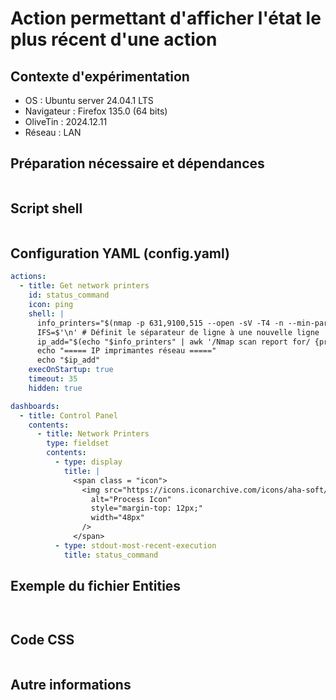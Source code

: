 # Action permettant d'afficher l'état le plus récent d'une action
## Contexte d'expérimentation
* OS : Ubuntu server 24.04.1 LTS
* Navigateur : Firefox 135.0 (64 bits)
* OliveTin : 2024.12.11
* Réseau : LAN
  
## Préparation nécessaire et dépendances
```bash
```

## Script shell
```bash
```

## Configuration YAML (config.yaml)
```yaml
actions:
  - title: Get network printers
    id: status_command
    icon: ping
    shell: |
      info_printers="$(nmap -p 631,9100,515 --open -sV -T4 -n --min-parallelism 64 --max-retries 1 -PR 192.168.1.0/24)"
      IFS=$'\n' # Définit le séparateur de ligne à une nouvelle ligne
      ip_add="$(echo "$info_printers" | awk '/Nmap scan report for/ {print $NF}')"
      echo "===== IP imprimantes réseau ====="
      echo "$ip_add"
    execOnStartup: true
    timeout: 35
    hidden: true

dashboards:
  - title: Control Panel
    contents:
      - title: Network Printers
        type: fieldset
        contents:
          - type: display
            title: |
              <span class = "icon">
                <img src="https://icons.iconarchive.com/icons/aha-soft/universal-shop/256/Print-icon.png"
                  alt="Process Icon"
                  style="margin-top: 12px;"
                  width="48px"
                />
              </span>
          - type: stdout-most-recent-execution
            title: status_command
```

## Exemple du fichier Entities
```json
```
```yaml
```

## Code CSS
```css
```

## Autre informations
